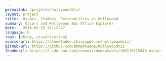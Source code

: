 ```yaml
---
permalink: /projects/hollywoodViz/
layout: project
title:  Oscars, Studios, Personalities in Hollywood
summary: Oscars and Hollywood Box Office Explorer
date:   2016-02-23 12:12:47
language: R
tags: [shiny, visualization]
source-url: https://ahmedtadde.shinyapps.io/hollywoodviz/
github-url: https://github.com/ahmedtadde/hollywoodViz
thumbnail: http://i2.cdn.cnn.com/cnnnext/dam/assets/160119125640-oscars-tease-full-169.jpg
---
```

